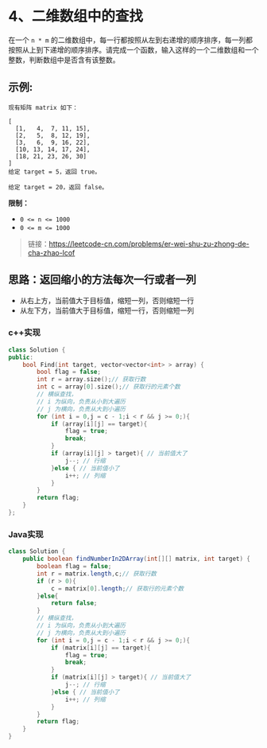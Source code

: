 # 4、二维数组中的查找
在一个 `n * m` 的二维数组中，每一行都按照从左到右递增的顺序排序，每一列都按照从上到下递增的顺序排序。请完成一个函数，输入这样的一个二维数组和一个整数，判断数组中是否含有该整数。

## 示例:
```
现有矩阵 matrix 如下：

[
  [1,   4,  7, 11, 15],
  [2,   5,  8, 12, 19],
  [3,   6,  9, 16, 22],
  [10, 13, 14, 17, 24],
  [18, 21, 23, 26, 30]
]
给定 target = 5，返回 true。

给定 target = 20，返回 false。
```

**限制：**

- `0 <= n <= 1000`
- `0 <= m <= 1000`

> 链接：https://leetcode-cn.com/problems/er-wei-shu-zu-zhong-de-cha-zhao-lcof


## 思路：返回缩小的方法每次一行或者一列
* 从右上方，当前值大于目标值，缩短一列，否则缩短一行
* 从左下方，当前值大于目标值，缩短一行，否则缩短一列

### c++实现
```c++
class Solution {
public:
    bool Find(int target, vector<vector<int> > array) {
        bool flag = false;
        int r = array.size();// 获取行数
        int c = array[0].size();// 获取行的元素个数
        // 横纵查找，
        // i 为纵向，负责从小到大遍历
        // j 为横向，负责从大到小遍历
        for (int i = 0,j = c - 1;i < r && j >= 0;){
            if (array[i][j] == target){
                flag = true;
                break;
            }
            if (array[i][j] > target){ // 当前值大了
                j--; // 行缩
            }else { // 当前值小了
                i++; // 列缩 
            }
        }
        return flag;
    }
};

```
### Java实现
```Java
class Solution {
    public boolean findNumberIn2DArray(int[][] matrix, int target) {
        boolean flag = false;
        int r = matrix.length,c;// 获取行数
        if (r > 0){
            c = matrix[0].length;// 获取行的元素个数
        }else{
            return false;
        }
        // 横纵查找，
        // i 为纵向，负责从小到大遍历
        // j 为横向，负责从大到小遍历
        for (int i = 0,j = c - 1;i < r && j >= 0;){
            if (matrix[i][j] == target){
                flag = true;
                break;
            }
            if (matrix[i][j] > target){ // 当前值大了
                j--; // 行缩
            }else { // 当前值小了
                i++; // 列缩 
            }
        }
        return flag;
    }
}
```
